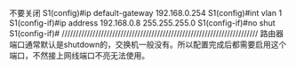 不要关闭
S1(config)#ip default-gateway 192.168.0.254
S1(config)#int vlan 1
S1(config-if)#ip address 192.168.0.8 255.255.255.0
S1(config-if)#no shut
S1(config-if)#
//////////////////////////////////////////////////////////////////////
路由器端口通常默认是shutdown的，交换机一般没有。所以配置完成后都需要启用这个端口，不然接上网线端口不亮无法使用。
